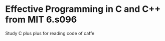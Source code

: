 Effective Programming in C and C++ from MIT 6.s096
===========================================

Study C plus plus for reading code of caffe
